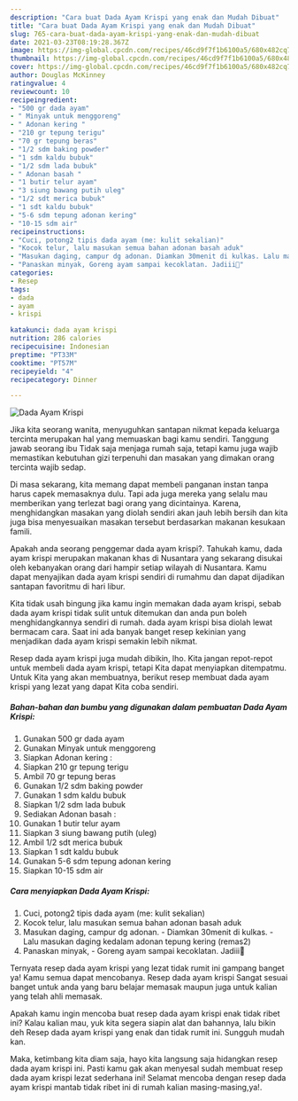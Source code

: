 ```yaml
---
description: "Cara buat Dada Ayam Krispi yang enak dan Mudah Dibuat"
title: "Cara buat Dada Ayam Krispi yang enak dan Mudah Dibuat"
slug: 765-cara-buat-dada-ayam-krispi-yang-enak-dan-mudah-dibuat
date: 2021-03-23T08:19:28.367Z
image: https://img-global.cpcdn.com/recipes/46cd9f7f1b6100a5/680x482cq70/dada-ayam-krispi-foto-resep-utama.jpg
thumbnail: https://img-global.cpcdn.com/recipes/46cd9f7f1b6100a5/680x482cq70/dada-ayam-krispi-foto-resep-utama.jpg
cover: https://img-global.cpcdn.com/recipes/46cd9f7f1b6100a5/680x482cq70/dada-ayam-krispi-foto-resep-utama.jpg
author: Douglas McKinney
ratingvalue: 4
reviewcount: 10
recipeingredient:
- "500 gr dada ayam"
- " Minyak untuk menggoreng"
- " Adonan kering "
- "210 gr tepung terigu"
- "70 gr tepung beras"
- "1/2 sdm baking powder"
- "1 sdm kaldu bubuk"
- "1/2 sdm lada bubuk"
- " Adonan basah "
- "1 butir telur ayam"
- "3 siung bawang putih uleg"
- "1/2 sdt merica bubuk"
- "1 sdt kaldu bubuk"
- "5-6 sdm tepung adonan kering"
- "10-15 sdm air"
recipeinstructions:
- "Cuci, potong2 tipis dada ayam (me: kulit sekalian)"
- "Kocok telur, lalu masukan semua bahan adonan basah aduk"
- "Masukan daging, campur dg adonan. Diamkan 30menit di kulkas. Lalu masukan daging kedalam adonan tepung kering (remas2)"
- "Panaskan minyak, Goreng ayam sampai kecoklatan. Jadiii🥰"
categories:
- Resep
tags:
- dada
- ayam
- krispi

katakunci: dada ayam krispi 
nutrition: 286 calories
recipecuisine: Indonesian
preptime: "PT33M"
cooktime: "PT57M"
recipeyield: "4"
recipecategory: Dinner

---
```



![Dada Ayam Krispi](https://img-global.cpcdn.com/recipes/46cd9f7f1b6100a5/680x482cq70/dada-ayam-krispi-foto-resep-utama.jpg)

Jika kita seorang wanita, menyuguhkan santapan nikmat kepada keluarga tercinta merupakan hal yang memuaskan bagi kamu sendiri. Tanggung jawab seorang ibu Tidak saja menjaga rumah saja, tetapi kamu juga wajib memastikan kebutuhan gizi terpenuhi dan masakan yang dimakan orang tercinta wajib sedap.

Di masa  sekarang, kita memang dapat membeli panganan instan tanpa harus capek memasaknya dulu. Tapi ada juga mereka yang selalu mau memberikan yang terlezat bagi orang yang dicintainya. Karena, menghidangkan masakan yang diolah sendiri akan jauh lebih bersih dan kita juga bisa menyesuaikan masakan tersebut berdasarkan makanan kesukaan famili. 



Apakah anda seorang penggemar dada ayam krispi?. Tahukah kamu, dada ayam krispi merupakan makanan khas di Nusantara yang sekarang disukai oleh kebanyakan orang dari hampir setiap wilayah di Nusantara. Kamu dapat menyajikan dada ayam krispi sendiri di rumahmu dan dapat dijadikan santapan favoritmu di hari libur.

Kita tidak usah bingung jika kamu ingin memakan dada ayam krispi, sebab dada ayam krispi tidak sulit untuk ditemukan dan anda pun boleh menghidangkannya sendiri di rumah. dada ayam krispi bisa diolah lewat bermacam cara. Saat ini ada banyak banget resep kekinian yang menjadikan dada ayam krispi semakin lebih nikmat.

Resep dada ayam krispi juga mudah dibikin, lho. Kita jangan repot-repot untuk membeli dada ayam krispi, tetapi Kita dapat menyiapkan ditempatmu. Untuk Kita yang akan membuatnya, berikut resep membuat dada ayam krispi yang lezat yang dapat Kita coba sendiri.

<!--inarticleads1-->

##### Bahan-bahan dan bumbu yang digunakan dalam pembuatan Dada Ayam Krispi:

1. Gunakan 500 gr dada ayam
1. Gunakan  Minyak untuk menggoreng
1. Siapkan  Adonan kering :
1. Siapkan 210 gr tepung terigu
1. Ambil 70 gr tepung beras
1. Gunakan 1/2 sdm baking powder
1. Gunakan 1 sdm kaldu bubuk
1. Siapkan 1/2 sdm lada bubuk
1. Sediakan  Adonan basah :
1. Gunakan 1 butir telur ayam
1. Siapkan 3 siung bawang putih (uleg)
1. Ambil 1/2 sdt merica bubuk
1. Siapkan 1 sdt kaldu bubuk
1. Gunakan 5-6 sdm tepung adonan kering
1. Siapkan 10-15 sdm air




<!--inarticleads2-->

##### Cara menyiapkan Dada Ayam Krispi:

1. Cuci, potong2 tipis dada ayam (me: kulit sekalian)
1. Kocok telur, lalu masukan semua bahan adonan basah aduk
1. Masukan daging, campur dg adonan. - Diamkan 30menit di kulkas. - Lalu masukan daging kedalam adonan tepung kering (remas2)
1. Panaskan minyak, - Goreng ayam sampai kecoklatan. Jadiii🥰




Ternyata resep dada ayam krispi yang lezat tidak rumit ini gampang banget ya! Kamu semua dapat mencobanya. Resep dada ayam krispi Sangat sesuai banget untuk anda yang baru belajar memasak maupun juga untuk kalian yang telah ahli memasak.

Apakah kamu ingin mencoba buat resep dada ayam krispi enak tidak ribet ini? Kalau kalian mau, yuk kita segera siapin alat dan bahannya, lalu bikin deh Resep dada ayam krispi yang enak dan tidak rumit ini. Sungguh mudah kan. 

Maka, ketimbang kita diam saja, hayo kita langsung saja hidangkan resep dada ayam krispi ini. Pasti kamu gak akan menyesal sudah membuat resep dada ayam krispi lezat sederhana ini! Selamat mencoba dengan resep dada ayam krispi mantab tidak ribet ini di rumah kalian masing-masing,ya!.


